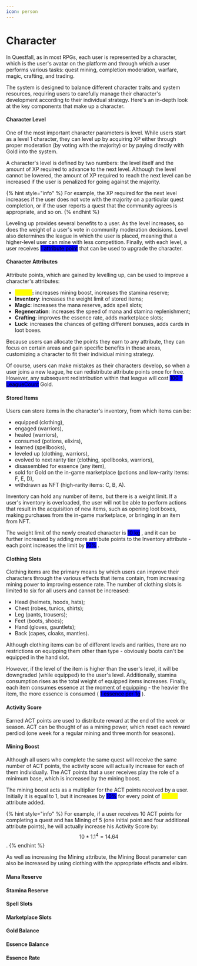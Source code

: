 ```yaml
---
icon: person
---
```


# Character

In Questfall, as in most RPGs, each user is represented by a character, which is the user's avatar on the platform and through which a user performs various tasks: quest mining, completion moderation, warfare, magic, crafting, and trading.

The system is designed to balance different character traits and system resources, requiring users to carefully manage their character's development according to their individual strategy. Here's an in-depth look at the key components that make up a character.

#### Character Level

One of the most important character parameters is level. While users start as a level 1 character, they can level up by acquiring XP either through proper moderation (by voting with the majority) or by paying directly with Gold into the system.

A character's level is defined by two numbers: the level itself and the amount of XP required to advance to the next level. Although the level cannot be lowered, the amount of XP required to reach the next level can be increased if the user is penalized for going against the majority.&#x20;

{% hint style="info" %}
For example, the XP required for the next level increases if the user does not vote with the majority on a particular quest completion, or if the user reports a quest that the community agrees is appropriate, and so on.
{% endhint %}

Leveling up provides several benefits to a user. As the level increases, so does the weight of a user's vote in community moderation decisions. Level also determines the league in which the user is placed, meaning that a higher-level user can mine with less competition. Finally, with each level, a user receives <mark style="background-color:blue;">1 attribute point</mark> that can be used to upgrade the character.

#### Character Attributes

Attribute points, which are gained by levelling up, can be used to improve a character's attributes:

* <mark style="color:yellow;">**Mining**</mark>**:** increases mining boost, increases the stamina reserve;
* **Inventory**: increases the weight limit of stored items;
* **Magic**: increases the mana reserve, adds spell slots;
* **Regeneration**: increases the speed of mana and stamina replenishment;
* **Crafting**: improves the essence rate, adds marketplace slots;
* **Luck**: increases the chances of getting different bonuses, adds cards in loot boxes.

Because users can allocate the points they earn to any attribute, they can focus on certain areas and gain specific benefits in those areas, customizing a character to fit their individual mining strategy.

Of course, users can make mistakes as their characters develop, so when a user joins a new league, he can redistribute attribute points once for free. However, any subsequent redistribution within that league will cost  <mark style="background-color:blue;">100 \* LeagueCount</mark>  Gold.

#### Stored Items

Users can store items in the character's inventory, from which items can be:

* equipped (clothing),&#x20;
* engaged (warriors),
* healed (warriors),
* consumed (potions, elixirs),&#x20;
* learned (spellbooks),
* leveled up (clothing, warriors),
* evolved to next rarity tier (clothing, spellbooks, warriors),&#x20;
* disassembled for essence (any item),&#x20;
* sold for Gold on the in-game marketplace (potions and low-rarity items: F, E, D),
* withdrawn as NFT (high-rarity items: C, B, A).

Inventory can hold any number of items, but there is a weight limit. If a user's inventory is overloaded, the user will not be able to perform actions that result in the acquisition of new items, such as opening loot boxes, making purchases from the in-game marketplace, or bringing in an item from NFT.

The weight limit of the newly created character is <mark style="background-color:blue;">10 kg</mark> , and it can be further increased by adding more attribute points to the Inventory attribute - each point increases the limit by <mark style="background-color:blue;">10%</mark> .

#### Clothing Slots

Clothing items are the primary means by which users can improve their characters through the various effects that items contain, from increasing mining power to improving essence rate. The number of clothing slots is limited to six for all users and cannot be increased:

* Head (helmets, hoods, hats);
* Chest (robes, tunics, shirts);
* Leg (pants, trousers);
* Feet (boots, shoes);
* Hand (gloves, gauntlets);
* Back (capes, cloaks, mantles).&#x20;

Although clothing items can be of different levels and rarities, there are no restrictions on equipping them other than type - obviously boots can't be equipped in the hand slot.

However, if the level of the item is higher than the user's level, it will be downgraded (while equipped) to the user's level. Additionally, stamina consumption rises as the total weight of equipped items increases. Finally, each item consumes essence at the moment of equipping - the heavier the item, the more essence is consumed ( <mark style="background-color:blue;">1 essence per 1g</mark> ).

#### Activity Score

Earned ACT points are used to distribute reward at the end of the week or season. ACT can be thought of as a mining power, which reset each reward perdiod (one week for a regular mining and three month for seasons).

#### Mining Boost

Although all users who complete the same quest will receive the same number of ACT points, the activity score will actually increase for each of them individually. The ACT points that a user receives play the role of a minimum base, which is increased by the mining boost.

The mining boost acts as a multiplier for the ACT points received by a user. Initially it is equal to 1, but it increases by <mark style="background-color:blue;">10%</mark> for every point of <mark style="color:yellow;">mining</mark> attribute added.

{% hint style="info" %}
For example, if a user receives 10 ACT points for completing a quest and has Mining of 5 (one initial point and four additional attribute points), he will actually increase his Activity Score by: $$10*1.1^{4}=14.64$$.
{% endhint %}

As well as increasing the Mining attribute, the Mining Boost parameter can also be increased by using clothing with the appropriate effects and elixirs.

#### Mana Reserve

#### Stamina Reserve

#### Spell Slots

#### Marketplace Slots

#### Gold Balance

#### Essence Balance

#### Essence Rate

